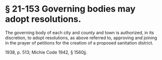 # § 21-153 Governing bodies may adopt resolutions.

<p>The governing body of each city and county and town is authorized, in its discretion, to adopt resolutions, as above referred to, approving and joining in the prayer of petitions for the creation of a proposed sanitation district.</p><p>1938, p. 513; Michie Code 1942, § 1560jj.</p>